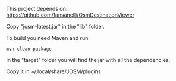 This project depends on: https://github.com/fansanelli/OsmDestinationViewer

Copy "josm-latest.jar" in the "lib" folder.

To build you need Maven and run: 

`mvn clean package`

In the "target" folder you will find the jar with all the dependencies.

Copy it in ~/.local/share/JOSM/plugins

